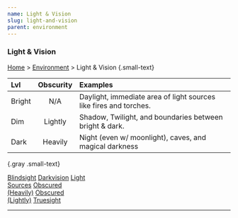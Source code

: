 ```yaml
---
name: Light & Vision
slug: light-and-vision
parent: environment
---
```

### Light & Vision
[Home](dm-operations-center) > [Environment](environment) > Light & Vision {.small-text}

| Lvl  | Obscurity | Examples |
|:-------|:-----------:|:------------------------------------------------------------------|
| Bright | N/A         | Daylight, immediate area of light sources like fires and torches. |
| Dim    | Lightly     | Shadow, Twilight, and boundaries between bright & dark.           |
| Dark   | Heavily     | Night (even w/ moonlight), caves, and magical darkness            |
{.gray .small-text}

<div class="menu-container">
    <a href="blindsight">Blindsight</a>
    <a href="darkvision">Darkvision</a>
    <a href="light-sources">Light<br/> Sources</a>
    <a href="heavily-obscured">Obscured<br/> (Heavily)</a>
    <a href="lightly-obscured">Obscured<br/> (Lightly)</a>
    <a href="truesight">Truesight</a>
</div>
<hr/>